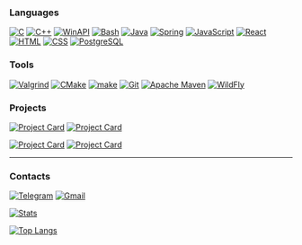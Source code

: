 ### Languages

[![C](https://img.shields.io/badge/C-0c0b1b?style=for-the-badge&logo=c&logoColor=a8b9cc)](https://github.com/PotatoCoder228)
[![C++](https://img.shields.io/badge/C++-0c0b1b?style=for-the-badge&logo=c%2B%2B&logoColor=ee82ee)](https://github.com/PotatoCoder228)
[![WinAPI](https://img.shields.io/static/v1?style=for-the-badge&message=WinAPI&color=0B0A1A&logo=Microsoft&logoColor=4169E1&label=)](https://github.com/PotatoCoder228)
[![Bash](https://img.shields.io/static/v1?style=for-the-badge&message=Bash&color=0B0A1A&logo=GNU+Bash&logoColor=808080&label=)](https://github.com/PotatoCoder228)
[![Java](https://img.shields.io/badge/java-%230B0A1A.svg?style=for-the-badge&logo=openjdk&logoColor=red)](https://github.com/PotatoCoder228)
[![Spring](https://img.shields.io/badge/Spring-0c0b1b?style=for-the-badge&logo=spring&logoColor=5fb92e)](https://github.com/PotatoCoder228)
[![JavaScript](https://img.shields.io/badge/JavaScript-0c0b1b?style=for-the-badge&logo=javascript&logoColor=f7e018)](https://github.com/PotatoCoder228)
[![React](https://img.shields.io/badge/React-0c0b1b?style=for-the-badge&logo=react&logoColor=61dbfb)](https://github.com/PotatoCoder228)
[![HTML](https://img.shields.io/badge/HTML-0c0b1b?style=for-the-badge&logo=html5&logoColor=e54c21)](https://github.com/PotatoCoder228)
[![CSS](https://img.shields.io/badge/CSS-0c0b1b?style=for-the-badge&logo=css3&logoColor=214ce5)](https://github.com/PotatoCoder228)
[![PostgreSQL](https://img.shields.io/badge/PostgreSQL-0c0b1b?style=for-the-badge&logo=postgresql&logoColor=2f6792)](https://github.com/PotatoCoder228)

### Tools
[![Valgrind](https://img.shields.io/badge/Valgrind-0c0b1b?style=for-the-badge&logo=valgrind&logoColor=a8b9cc)](https://github.com/PotatoCoder228)
[![CMake](https://img.shields.io/badge/CMake-0c0b1b?style=for-the-badge&logo=cmake&logoColor=white)](https://github.com/PotatoCoder228)
[![make](https://img.shields.io/badge/make-0c0b1b?style=for-the-badge&logo=make&logoColor=white)](https://github.com/PotatoCoder228)
[![Git](https://img.shields.io/badge/Git-0c0b1b?style=for-the-badge&logo=Git&logoColor=FF4500)](https://github.com/PotatoCoder228)
[![Apache Maven](https://img.shields.io/badge/Apache%20Maven-0c0b1b?style=for-the-badge&logo=Apache+Maven&logoColor=FF7F50&message=Apache+Maven)](https://github.com/PotatoCoder228)
[![WildFly](https://img.shields.io/badge/WildFly-0c0b1b?style=for-the-badge&logo=WildFly&logoColor=FF4500)](https://github.com/PotatoCoder228)

### Projects
[![Project Card](https://github-readme-stats.vercel.app/api/pin/?username=PotatoCoder228&repo=ImaqliqTestTask&theme=radical&show_owner=true)](https://github.com/PotatoCoder228/ImaqliqTestTask)
[![Project Card](https://github-readme-stats.vercel.app/api/pin/?username=PotatoCoder228&repo=InternTask&theme=radical&show_owner=true)](https://github.com/PotatoCoder228/InternTask)

[![Project Card](https://github-readme-stats.vercel.app/api/pin/?username=PotatoCoder228&repo=Syntacore_Intern_Task&theme=radical&show_owner=true)](https://github.com/PotatoCoder228/Syntacore_Intern_Task)
[![Project Card](https://github-readme-stats.vercel.app/api/pin/?username=PotatoCoder228&repo=Lab_7&theme=radical&show_owner=true)](https://github.com/PotatoCoder228/Lab_7)

---

### Contacts
[![Telegram](https://img.shields.io/badge/Telegram-0c0b1b?style=for-the-badge&logo=telegram&logoColor=1d9bd7)](https://t.me/Toksik_s_VT)
[![Gmail](https://img.shields.io/badge/Gmail-0c0b1b?style=for-the-badge&logo=gmail&logoColor=red)](mailto:sasha.atalyan@gmail.com)

[![Stats](https://github-readme-stats.vercel.app/api?username=PotatoCoder228&theme=radical)](https://github.com/PotatoCoder228)

[![Top Langs](https://github-readme-stats.vercel.app/api/top-langs/?username=PotatoCoder228&layout=compact&theme=radical)](https://github.com/PotatoCoder228)
